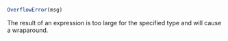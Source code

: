 ```julia
OverflowError(msg)
```

The result of an expression is too large for the specified type and will cause a wraparound.
